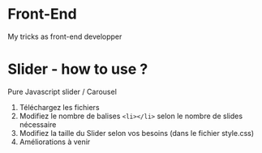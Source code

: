 # Front-End
My tricks as front-end developper


# Slider - how to use ? 
Pure Javascript slider / Carousel

1. Téléchargez les fichiers
2. Modifiez le nombre de balises ````<li></li>```` selon le nombre de slides nécessaire
3. Modifiez la taille du Slider selon vos besoins (dans le fichier style.css)
4. Améliorations à venir
